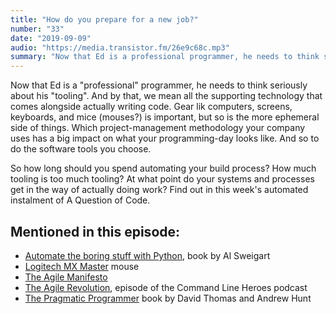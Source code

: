 ```yaml
---
title: "How do you prepare for a new job?"
number: "33"
date: "2019-09-09"
audio: "https://media.transistor.fm/26e9c68c.mp3"
summary: "Now that Ed is a professional programmer, he needs to think seriously about his tooling."
---
```


Now that Ed is a "professional" programmer, he needs to think seriously about his "tooling". And by that, we mean all the supporting technology that comes alongside actually writing code. Gear lik computers, screens, keyboards, and mice (mouses?) is important, but so is the more ephemeral side of things. Which project-management methodology your company uses has a big impact on what your programming-day looks like. And so to do the software tools you choose.

So how long should you spend automating your build process? How much tooling is too much tooling? At what point do your systems and processes get in the way of actually doing work? Find out in this week's automated instalment of A Question of Code.

## Mentioned in this episode:

* [Automate the boring stuff with Python](https://automatetheboringstuff.com/), book by Al Sweigart
* [Logitech MX Master](https://www.amazon.co.uk/Logitech-Master-Wireless-Bluetooth-Windows/dp/B00ULNAOMA) mouse
* [The Agile Manifesto](https://agilemanifesto.org/)
* [The Agile Revolution](https://www.redhat.com/en/command-line-heroes/season-1/agile-revolution), episode of the Command Line Heroes podcast
* [The Pragmatic Programmer](https://pragprog.com/book/tpp20/the-pragmatic-programmer-20th-anniversary-edition) book by David Thomas and Andrew Hunt
